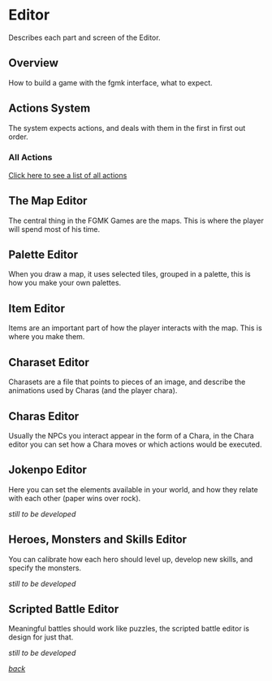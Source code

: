 # Editor
Describes each part and screen of the Editor.

## Overview
How to build a game with the fgmk interface, what to expect.

## Actions System
The system expects actions, and deals with them in the first in first out order.

### All Actions

[Click here to see a list of all actions](actions.md)

## The Map Editor
The central thing in the FGMK Games are the maps. This is where the player will
spend most of his time.

## Palette Editor
When you draw a map, it uses selected tiles, grouped in a palette, this is how
you make your own palettes.

## Item Editor
Items are an important part of how the player interacts with the map. This is
where you make them.

## Charaset Editor
Charasets are a file that points to pieces of an image, and describe the
animations used by Charas (and the player chara).

## Charas Editor
Usually the NPCs you interact appear in the form of a Chara, in the Chara editor
you can set how a Chara moves or which actions would be executed.

## Jokenpo Editor
Here you can set the elements available in your world, and how they relate with
each other (paper wins over rock).

*still to be developed*

## Heroes, Monsters and Skills Editor
You can calibrate how each hero should level up, develop new skills, and specify
the monsters.

*still to be developed*

## Scripted Battle Editor
Meaningful battles should work like puzzles, the scripted battle editor is
design for just that.

*still to be developed*



[*back*](../index.md)
